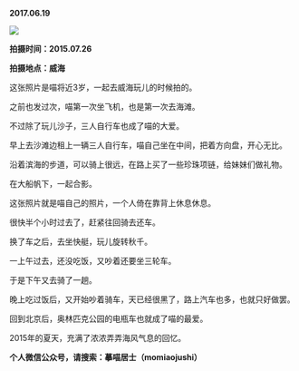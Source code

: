 
          
**2017.06.19**

![](https://mmbiz.qlogo.cn/mmbiz_jpg/uDI3FLln00YbuHachia6kz77EskLoedjYVgRIxbeVu9trIkKkibxUktvFewvpEP1YeuRJ4LDbdd3eLsZaKVDmqEg/0?wx_fmt=jpeg)


**拍摄时间：2015.07.26**

**拍摄地点：威海**

这张照片是喵将近3岁，一起去威海玩儿的时候拍的。

之前也发过次，喵第一次坐飞机，也是第一次去海滩。

不过除了玩儿沙子，三人自行车也成了喵的大爱。

早上去沙滩边租上一辆三人自行车，喵自己坐在中间，把着方向盘，开心无比。

沿着滨海的步道，可以骑上很远，在路上买了一些珍珠项链，给妹妹们做礼物。

在大船帆下，一起合影。

这张照片就是喵自己的照片，一个人倚在靠背上休息休息。

很快半个小时过去了，赶紧往回骑去还车。

换了车之后，去坐快艇，玩儿旋转秋千。

一上午过去，还没吃饭，又吵着还要坐三轮车。

于是下午又去骑了一趟。

晚上吃过饭后，又开始吵着骑车，天已经很黑了，路上汽车也多，也就只好做罢。

回到北京后，奥林匹克公园的电瓶车也就成了喵的最爱。

2015年的夏天，充满了浓浓弄弄海风气息的回忆。


**个人微信公众号，请搜索：摹喵居士（momiaojushi）**

        